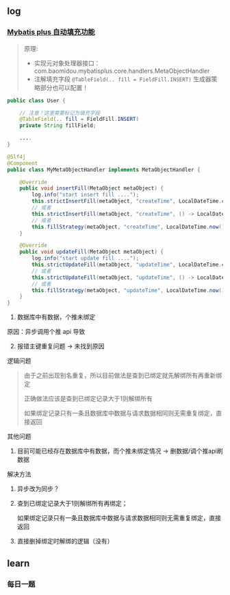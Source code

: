 ## log

### [Mybatis plus 自动填充功能](https://www.mybatis-plus.com/guide/auto-fill-metainfo.html)

> 原理:
>
> - 实现元对象处理器接口：com.baomidou.mybatisplus.core.handlers.MetaObjectHandler
> - 注解填充字段 `@TableField(.. fill = FieldFill.INSERT)` 生成器策略部分也可以配置！

```java
public class User {

    // 注意！这里需要标记为填充字段
    @TableField(.. fill = FieldFill.INSERT)
    private String fillField;

    ....
}
```

```java
@Slf4j
@Component
public class MyMetaObjectHandler implements MetaObjectHandler {

    @Override
    public void insertFill(MetaObject metaObject) {
        log.info("start insert fill ....");
        this.strictInsertFill(metaObject, "createTime", LocalDateTime.class, LocalDateTime.now()); // 起始版本 3.3.0(推荐使用)
        // 或者
        this.strictInsertFill(metaObject, "createTime", () -> LocalDateTime.now(), LocalDateTime.class); // 起始版本 3.3.3(推荐)
        // 或者
        this.fillStrategy(metaObject, "createTime", LocalDateTime.now()); // 也可以使用(3.3.0 该方法有bug)
    }

    @Override
    public void updateFill(MetaObject metaObject) {
        log.info("start update fill ....");
        this.strictUpdateFill(metaObject, "updateTime", LocalDateTime.class, LocalDateTime.now()); // 起始版本 3.3.0(推荐)
        // 或者
        this.strictUpdateFill(metaObject, "updateTime", () -> LocalDateTime.now(), LocalDateTime.class); // 起始版本 3.3.3(推荐)
        // 或者
        this.fillStrategy(metaObject, "updateTime", LocalDateTime.now()); // 也可以使用(3.3.0 该方法有bug)
    }
}
```



1. 数据库中有数据，个推未绑定

原因：异步调用个推 api 导致



2. 报错主键重复问题 -> 未找到原因



逻辑问题

> 由于之前出现别名重复，所以目前做法是查到已绑定就先解绑所有再重新绑定
>
> 正确做法应该是查到已绑定记录大于1则解绑所有
>
> 如果绑定记录只有一条且数据库中数据与请求数据相同则无需重复绑定，直接返回

其他问题

1. 目前可能已经存在数据库中有数据，而个推未绑定情况   -> 删数据/调个推api刷数据



解决方法

1. 异步改为同步？

2. 查到已绑定记录大于1则解绑所有再绑定；

   如果绑定记录只有一条且数据库中数据与请求数据相同则无需重复绑定，直接返回
   
3. 直接删掉绑定时解绑的逻辑（没有）

























































## learn

### 每日一题



